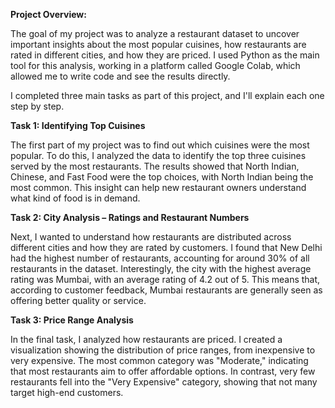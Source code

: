 **Project Overview:**

The goal of my project was to analyze a restaurant dataset to uncover important insights about the most popular cuisines, how restaurants are rated in different cities, and how they are priced. I used Python as the main tool for this analysis, working in a platform called Google Colab, which allowed me to write code and see the results directly.

I completed three main tasks as part of this project, and I'll explain each one step by step.

**Task 1: Identifying Top Cuisines**

The first part of my project was to find out which cuisines were the most popular. To do this, I analyzed the data to identify the top three cuisines served by the most restaurants. The results showed that North Indian, Chinese, and Fast Food were the top choices, with North Indian being the most common. This insight can help new restaurant owners understand what kind of food is in demand.

**Task 2: City Analysis – Ratings and Restaurant Numbers**

Next, I wanted to understand how restaurants are distributed across different cities and how they are rated by customers. I found that New Delhi had the highest number of restaurants, accounting for around 30% of all restaurants in the dataset. Interestingly, the city with the highest average rating was Mumbai, with an average rating of 4.2 out of 5. This means that, according to customer feedback, Mumbai restaurants are generally seen as offering better quality or service.

**Task 3: Price Range Analysis**

In the final task, I analyzed how restaurants are priced. I created a visualization showing the distribution of price ranges, from inexpensive to very expensive. The most common category was "Moderate," indicating that most restaurants aim to offer affordable options. In contrast, very few restaurants fell into the "Very Expensive" category, showing that not many target high-end customers.
